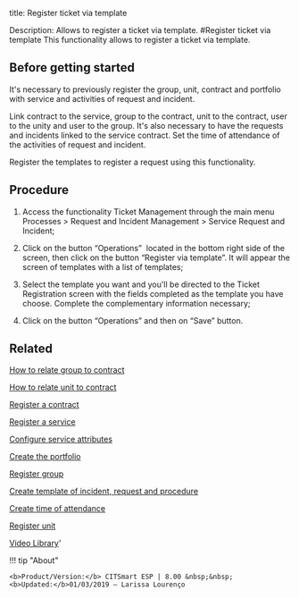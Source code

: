 title: Register ticket via template

Description: Allows to register a ticket via template.
#Register ticket via template
This functionality allows to register a ticket via template.

Before getting started
--------------------------

It's necessary to previously register the group, unit, contract and portfolio
with service and activities of request and incident.

Link contract to the service, group to the contract, unit to the contract, user
to the unity and user to the group. It's also necessary to have the requests and
incidents linked to the service contract. Set the time of attendance of the
activities of request and incident.

Register the templates to register a request using this functionality.

Procedure
-------------

1.  Access the functionality Ticket Management through the main menu Processes
    \> Request and Incident Management \> Service Request and Incident;

2.  Click on the button “Operations”  located in the bottom right side of the
    screen, then click on the button “Register via template”. It will appear the
    screen of templates with a list of templates;

3.  Select the template you want and you'll be directed to the Ticket
    Registration screen with the fields completed as the template you have
    choose. Complete the complementary information necessary;

4.  Click on the button “Operations” and then on “Save” button.

Related
-----------

[How to relate group to contract](https://docs-dev.citsmart.com/en/site/citsmart-esp-8/5-processes/tickets/configuration/relate-group-to-contract.html)

[How to relate unit to contract](https://docs-dev.citsmart.com/en/site/citsmart-esp-8/5-processes/tickets/configuration/relate-unit-to-contract.html)

[Register a contract](https://docs-dev.citsmart.com/en/site/citsmart-esp-8/3-additional-features/contract-management/use/register-contract.html)

[Register a service](https://docs-dev.citsmart.com/en/site/citsmart-esp-8/5-processes/portfolio-and-catalog/use/register-a-service.html)

[Configure service attributes](https://docs-dev.citsmart.com/en/site/citsmart-esp-8/5-processes/portfolio-and-catalog/use/configure-services-attributes.html)

[Create the portfolio](https://docs-dev.citsmart.com/en/site/citsmart-esp-8/5-processes/portfolio-and-catalog/use/create-the-portfolio.html)

[Register group](https://docs-dev.citsmart.com/en/site/citsmart-esp-8/2-initial-settings/access-settings/user/register-groups.html)

[Create template of incident, request and procedure](https://docs-dev.citsmart.com/en/site/citsmart-esp-8/5-processes/tickets/configuration/create-template-of-ticket.html)

[Create time of attendance](https://docs-dev.citsmart.com/en/site/citsmart-esp-8/5-processes/service-level/configuration/create-time-attendance.html)

[Register unit](https://docs-dev.citsmart.com/en/site/citsmart-esp-8/4-platform-administration/region-and-language/register-unit.html)

<i class='fa fa-youtube-play  fa-2x' style='color:#97ce17;vertical-align: middle;'> </i> [Video Library](https://www.youtube.com/playlist?list=PLB5qK2uzf2RNrJnhiXj3dbmgsm9-quhfz)'

!!! tip "About"

    <b>Product/Version:</b> CITSmart ESP | 8.00 &nbsp;&nbsp;
    <b>Updated:</b>01/03/2019 – Larissa Lourenço

